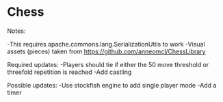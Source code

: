 # Chess

Notes: 

-This requires apache.commons.lang.SerializationUtils to work
-Visual assets (pieces) taken from https://github.com/anneomcl/ChessLibrary

Required updates:
-Players should tie if either the 50 move threshold or threefold repetition is reached
-Add castling

Possible updates:
-Use stockfish engine to add single player mode
-Add a timer
